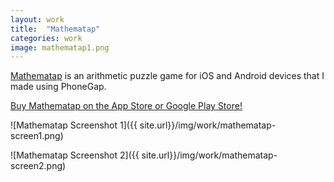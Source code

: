 ```yaml
---
layout: work
title:  "Mathematap"
categories: work
image: mathematap1.png
---
```


[Mathematap](http://www.mathematap.com) is an arithmetic puzzle game for iOS and Android devices that I made using PhoneGap.

[Buy Mathematap on the App Store or Google Play Store!](http://www.mathematap.com)

![Mathematap Screenshot 1]({{ site.url}}/img/work/mathematap-screen1.png)

![Mathematap Screenshot 2]({{ site.url}}/img/work/mathematap-screen2.png)